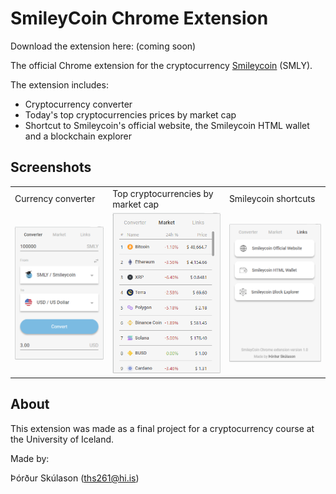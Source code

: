 # SmileyCoin Chrome Extension

Download the extension here: (coming soon)

The official Chrome extension for the cryptocurrency [Smileycoin](https://smileyco.in/#/) (SMLY). 

The extension includes:
- Cryptocurrency converter
- Today's top cryptocurrencies prices by market cap
- Shortcut to Smileycoin's official website, the Smileycoin HTML wallet and a blockchain explorer

## Screenshots
<table>
  <tr>
    <td>Currency converter</td>
     <td>Top cryptocurrencies by market cap</td>
     <td>Smileycoin shortcuts</td>
  </tr>
  <tr>
    <td><img src="./screenshots/converter.png" width=270></td>
    <td><img src="./screenshots/market.png" width=270></td>
    <td><img src="./screenshots/links.png" width=270></td>
  </tr>
 </table>

## About

This extension was made as a final project for a cryptocurrency course at the University of Iceland.

Made by:

Þórður Skúlason (ths261@hi.is)